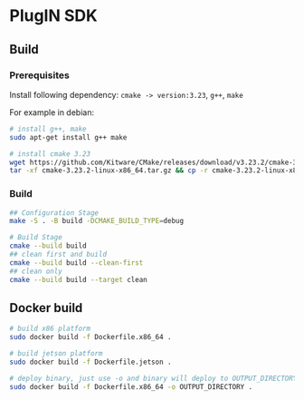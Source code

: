 # PlugIN SDK

## Build

### Prerequisites
Install following dependency: `cmake -> version:3.23`, `g++`, `make`

For example in debian:
```bash
# install g++, make
sudo apt-get install g++ make

# install cmake 3.23
wget https://github.com/Kitware/CMake/releases/download/v3.23.2/cmake-3.23.2-linux-x86_64.tar.gz
tar -xf cmake-3.23.2-linux-x86_64.tar.gz && cp -r cmake-3.23.2-linux-x86_64/* /usr
```

### Build
```bash
## Configuration Stage
make -S . -B build -DCMAKE_BUILD_TYPE=debug

# Build Stage
cmake --build build
## clean first and build 
cmake --build build --clean-first
## clean only
cmake --build build --target clean 
```

## Docker build
```bash
# build x86 platform
sudo docker build -f Dockerfile.x86_64 .

# build jetson platform
sudo docker build -f Dockerfile.jetson .

# deploy binary, just use -o and binary will deploy to OUTPUT_DIRECTORY 
sudo docker build -f Dockerfile.x86_64 -o OUTPUT_DIRECTORY .
```
